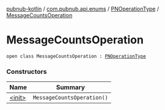 [pubnub-kotlin](../../../index.md) / [com.pubnub.api.enums](../../index.md) / [PNOperationType](../index.md) / [MessageCountsOperation](./index.md)

# MessageCountsOperation

`open class MessageCountsOperation : `[`PNOperationType`](../index.md)

### Constructors

| Name | Summary |
|---|---|
| [&lt;init&gt;](-init-.md) | `MessageCountsOperation()` |
